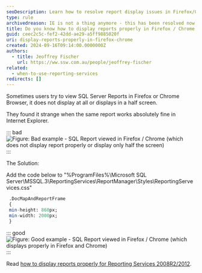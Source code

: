 ```yaml
---
seoDescription: Learn how to resolve report display issues in Firefox/Chrome for SQL Server Reporting Services 2005/2008
type: rule
archivedreason: IE is not a thing anymore - this has been resolved now in current browsers
title: Do you know how to display reports properly in Firefox / Chrome (Reporting Services 2005/2008)?
guid: ceec2c5c-fef2-42dd-ae29-a5ff9885020f
uri: display-reports-properly-in-firefox-chrome
created: 2024-09-16T09:14:00.0000000Z
authors:
  - title: Jeoffrey Fischer
    url: https://ww.ssw.com.au/people/jeoffrey-fischer
related:
  - when-to-use-reporting-services
redirects: []
---
```


Sometimes users try to view SQL Server Reports in Firefox or Chrome Browser, it does not display at all or displays in a half screen.

<!--endintro-->

They found it strange when the same report works absolutely fine in Internet Explorer.

::: bad  
![Figure: Bad example - SQL Report viewed in Firefox / Chrome (which does not display report properly or display only half the screen)](BadImageInFirefox.jpg)  
:::

The Solution:

Add the code below to "%ProgramFiles%\Microsoft SQL Server\MSSQL.3\ReportingServices\ReportManager\Styles\ReportingServevices.css"

```sql
 .DocMapAndReportFrame
 {
 min-height: 860px;
 min-width: 2000px;
 }
```

::: good  
![Figure: Good example - SQL Report viewed in Firefox / Chrome (which displays properly in Firefox and Chrome)](GoodImageInFirefox.jpg)
:::

Read [how to display reports properly for Reporting Services 2008R2/2012](https://www.ssw.com.au/ssw/Standards/Rules/RulesToBetterSQLReportingServices.aspx#FirefoxChromeReportDisplay20082012).
